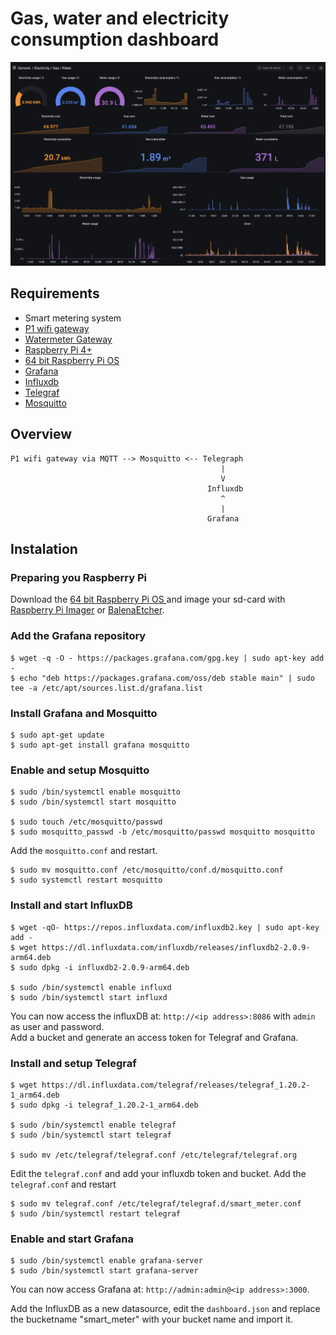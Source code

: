 # Gas, water and electricity consumption dashboard

![Grafana dashboard](dashboard.png)

## Requirements
- Smart metering system
- [P1 wifi gateway][p1-gateway] 
- [Watermeter Gateway][water-meter-gateway]
- [Raspberry Pi 4+][pi]
- [64 bit Raspberry Pi OS ][pi-os]
- [Grafana][grafana] 
- [Influxdb][influxdb]
- [Telegraf][telegraf]
- [Mosquitto][mosquito]

## Overview
```
P1 wifi gateway via MQTT --> Mosquitto <-- Telegraph
                                               |
                                               V
                                            Influxdb
                                               ^
                                               |
                                            Grafana
```

## Instalation

### Preparing you Raspberry Pi
Download the [64 bit Raspberry Pi OS ][pi-os] and image your sd-card with [Raspberry Pi Imager][pi-imager] or [BalenaEtcher][balena-etcher].

### Add the Grafana repository 
```
$ wget -q -O - https://packages.grafana.com/gpg.key | sudo apt-key add -
$ echo "deb https://packages.grafana.com/oss/deb stable main" | sudo tee -a /etc/apt/sources.list.d/grafana.list
```

### Install Grafana and Mosquitto
```
$ sudo apt-get update
$ sudo apt-get install grafana mosquitto
```

### Enable and setup Mosquitto
```
$ sudo /bin/systemctl enable mosquitto
$ sudo /bin/systemctl start mosquitto

$ sudo touch /etc/mosquitto/passwd
$ sudo mosquitto_passwd -b /etc/mosquitto/passwd mosquitto mosquitto
```

Add the `mosquitto.conf` and restart.
```
$ sudo mv mosquitto.conf /etc/mosquitto/conf.d/mosquitto.conf
$ sudo systemctl restart mosquitto
```

### Install and start InfluxDB
```
$ wget -qO- https://repos.influxdata.com/influxdb2.key | sudo apt-key add -  
$ wget https://dl.influxdata.com/influxdb/releases/influxdb2-2.0.9-arm64.deb
$ sudo dpkg -i influxdb2-2.0.9-arm64.deb

$ sudo /bin/systemctl enable influxd
$ sudo /bin/systemctl start influxd
```

You can now access the influxDB at: `http://<ip address>:8086` with `admin` as user and password.  
Add a bucket and generate an access token for Telegraf and Grafana.

### Install and setup Telegraf
```
$ wget https://dl.influxdata.com/telegraf/releases/telegraf_1.20.2-1_arm64.deb
$ sudo dpkg -i telegraf_1.20.2-1_arm64.deb

$ sudo /bin/systemctl enable telegraf
$ sudo /bin/systemctl start telegraf

$ sudo mv /etc/telegraf/telegraf.conf /etc/telegraf/telegraf.org
```

Edit the `telegraf.conf` and add your influxdb token and bucket.
Add the `telegraf.conf` and restart
```
$ sudo mv telegraf.conf /etc/telegraf/telegraf.d/smart_meter.conf
$ sudo /bin/systemctl restart telegraf
```

### Enable and start Grafana
```
$ sudo /bin/systemctl enable grafana-server
$ sudo /bin/systemctl start grafana-server
```
You can now access Grafana at: `http://admin:admin@<ip address>:3000`.  

Add the InfluxDB as a new datasource, edit the `dashboard.json` and replace the bucketname "smart_meter" with your bucket name and import it.

[p1-gateway]: https://smartgateways.nl/product/slimme-meter-wifi-gateway/
[water-meter-gateway]: https://smartgateways.nl/product/slimme-watermeter-gateway/
[pi]: https://www.raspberrypi.com/products/raspberry-pi-4-model-b/
[pi-os]: https://downloads.raspberrypi.org/raspios_lite_arm64/images/
[pi-imager]: https://www.raspberrypi.com/software/
[balena-etcher]: https://www.balena.io/etcher/
[grafana]: https://grafana.com
[influxdb]: https://www.influxdata.com
[telegraf]: https://docs.influxdata.com/telegraf/
[mosquito]: https://www.mosquitto.org

